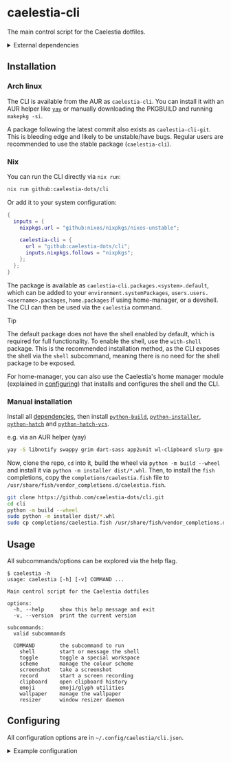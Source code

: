 # caelestia-cli

The main control script for the Caelestia dotfiles.

<details><summary id="dependencies">External dependencies</summary>

-   [`libnotfy`](https://gitlab.gnome.org/GNOME/libnotify) - sending notifications
-   [`swappy`](https://github.com/jtheoof/swappy) - screenshot editor
-   [`grim`](https://gitlab.freedesktop.org/emersion/grim) - taking screenshots
-   [`dart-sass`](https://github.com/sass/dart-sass) - discord theming
-   [`app2unit`](https://github.com/Vladimir-csp/app2unit) - launching apps
-   [`wl-clipboard`](https://github.com/bugaevc/wl-clipboard) - copying to clipboard
-   [`slurp`](https://github.com/emersion/slurp) - selecting an area
-   [`gpu-screen-recorder`](https://git.dec05eba.com/gpu-screen-recorder/about) - screen recording
-   `glib2` - closing notifications
-   [`cliphist`](https://github.com/sentriz/cliphist) - clipboard history
-   [`fuzzel`](https://codeberg.org/dnkl/fuzzel) - clipboard history/emoji picker

</details>

## Installation

### Arch linux

The CLI is available from the AUR as `caelestia-cli`. You can install it with an AUR helper
like [`yay`](https://github.com/Jguer/yay) or manually downloading the PKGBUILD and running `makepkg -si`.

A package following the latest commit also exists as `caelestia-cli-git`. This is bleeding edge
and likely to be unstable/have bugs. Regular users are recommended to use the stable package
(`caelestia-cli`).

### Nix

You can run the CLI directly via `nix run`:

```sh
nix run github:caelestia-dots/cli
```

Or add it to your system configuration:

```nix
{
  inputs = {
    nixpkgs.url = "github:nixos/nixpkgs/nixos-unstable";

    caelestia-cli = {
      url = "github:caelestia-dots/cli";
      inputs.nixpkgs.follows = "nixpkgs";
    };
  };
}
```

The package is available as `caelestia-cli.packages.<system>.default`, which can be added to your
`environment.systemPackages`, `users.users.<username>.packages`, `home.packages` if using home-manager,
or a devshell. The CLI can then be used via the `caelestia` command.

> [!TIP]
> The default package does not have the shell enabled by default, which is required for full functionality.
> To enable the shell, use the `with-shell` package. This is the recommended installation method, as
> the CLI exposes the shell via the `shell` subcommand, meaning there is no need for the shell package
> to be exposed.

For home-manager, you can also use the Caelestia's home manager module (explained in
[configuring](https://github.com/caelestia-dots/shell?tab=readme-ov-file#home-manager-module)) that
installs and configures the shell and the CLI.

### Manual installation

Install all [dependencies](#dependencies), then install
[`python-build`](https://github.com/pypa/build),
[`python-installer`](https://github.com/pypa/installer),
[`python-hatch`](https://github.com/pypa/hatch) and
[`python-hatch-vcs`](https://github.com/ofek/hatch-vcs).

e.g. via an AUR helper (yay)

```sh
yay -S libnotify swappy grim dart-sass app2unit wl-clipboard slurp gpu-screen-recorder glib2 cliphist fuzzel python-build python-installer python-hatch python-hatch-vcs
```

Now, clone the repo, `cd` into it, build the wheel via `python -m build --wheel`
and install it via `python -m installer dist/*.whl`. Then, to install the `fish`
completions, copy the `completions/caelestia.fish` file to
`/usr/share/fish/vendor_completions.d/caelestia.fish`.

```sh
git clone https://github.com/caelestia-dots/cli.git
cd cli
python -m build --wheel
sudo python -m installer dist/*.whl
sudo cp completions/caelestia.fish /usr/share/fish/vendor_completions.d/caelestia.fish
```

## Usage

All subcommands/options can be explored via the help flag.

```
$ caelestia -h
usage: caelestia [-h] [-v] COMMAND ...

Main control script for the Caelestia dotfiles

options:
  -h, --help     show this help message and exit
  -v, --version  print the current version

subcommands:
  valid subcommands

  COMMAND        the subcommand to run
    shell        start or message the shell
    toggle       toggle a special workspace
    scheme       manage the colour scheme
    screenshot   take a screenshot
    record       start a screen recording
    clipboard    open clipboard history
    emoji        emoji/glyph utilities
    wallpaper    manage the wallpaper
    resizer      window resizer daemon
```

## Configuring

All configuration options are in `~/.config/caelestia/cli.json`.

<details><summary>Example configuration</summary>

```json
{
    "record": {
        "extraArgs": []
    },
    "wallpaper": {
        "postHook": "echo $WALLPAPER_PATH"  
    },
    "theme": {
        "enableTerm": true,
        "enableHypr": true,
        "enableDiscord": true,
        "enableSpicetify": true,
        "enableFuzzel": true,
        "enableBtop": true,
        "enableGtk": true,
        "enableQt": true
    },
    "toggles": {
        "communication": {
            "discord": {
                "enable": true,
                "match": [{ "class": "discord" }],
                "command": ["discord"],
                "move": true
            },
            "whatsapp": {
                "enable": true,
                "match": [{ "class": "whatsapp" }],
                "move": true
            }
        },
        "music": {
            "spotify": {
                "enable": true,
                "match": [{ "class": "Spotify" }, { "initialTitle": "Spotify" }, { "initialTitle": "Spotify Free" }],
                "command": ["spicetify", "watch", "-s"],
                "move": true
            },
            "feishin": {
                "enable": true,
                "match": [{ "class": "feishin" }],
                "move": true
            }
        },
        "sysmon": {
            "btop": {
                "enable": true,
                "match": [{ "class": "btop", "title": "btop", "workspace": { "name": "special:sysmon" } }],
                "command": ["foot", "-a", "btop", "-T", "btop", "fish", "-C", "exec btop"]
            }
        },
        "todo": {
            "todoist": {
                "enable": true,
                "match": [{ "class": "Todoist" }],
                "command": ["todoist"],
                "move": true
            }
        }
    }
}
```

</details>
